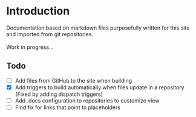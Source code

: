 # Introduction
Documentation based on markdown files purposefully written for this site and imported from git repositories.<br /><br />
Work in progress...
## Todo
- [ ] Add files from GitHub to the site when building
- [x] Add triggers to build automatically when files update in a repository (Fixed by adding dispatch triggers)
- [ ] Add .docs configuration to repositories to customize view
- [ ] Find fix for links that point to placeholders